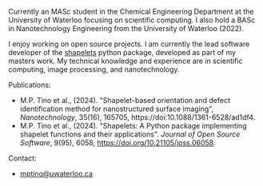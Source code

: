 Currently an MASc student in the Chemical Engineering Department at the University of Waterloo focusing on scientific computing. I also hold a BASc in Nanotechnology Engineering from the University of Waterloo (2022).

I enjoy working on open source projects. I am currently the lead software developer of the [shapelets](https://github.com/uw-comphys/shapelets) python package, developed as part of my masters work. 
My technical knowledge and experience are in scientific computing, image processing, and nanotechnology.

Publications:
- M.P. Tino et al., (2024). "Shapelet-based orientation and defect identification method for nanostructured surface imaging", *Nanotechnology*, 35(16), 165705, https://doi:10.1088/1361-6528/ad1df4.
- M.P. Tino et al., (2024). "Shapelets: A Python package implementing shapelet functions and their applications". *Journal of Open Source Software*, 9(95), 6058, https://doi.org/10.21105/joss.06058.

Contact:
- mptino@uwaterloo.ca
